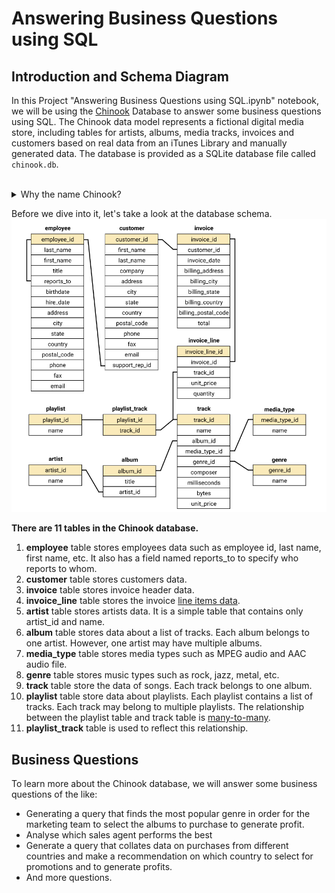 # Answering Business Questions using SQL

## Introduction and Schema Diagram

In this Project "Answering Business Questions using SQL.ipynb" notebook, we will be using the [Chinook](https://github.com/lerocha/chinook-database) Database to answer some business questions using SQL. The Chinook data model represents a fictional digital media store, including tables for artists, albums, media tracks, invoices and customers based on real data from an iTunes Library and manually generated data. The database is provided as a SQLite database file called `chinook.db`.
<br>
<br>
<details>
    <summary>Why the name Chinook?</summary>
    The name of this sample database was based on the Northwind database. <a href="http://en.wikipedia.org/wiki/Chinook_wind" title="Chinook Wind">Chinooks</a> are winds in the interior West of North America, where the Canadian Prairies and Great Plains meet various mountain ranges. Chinooks are most prevalent over southern Alberta in Canada. Chinook is a good name choice for a database that intents to be an alternative to Northwind.
</details>

Before we dive into it, let's take a look at the database schema.
![Chinook Database Schema](chinook_schema.png "Chinook Database Schema")

**There are 11 tables in the Chinook database.**

1. **employee** table stores employees data such as employee id, last name, first name, etc. It also has a field named reports_to to specify who reports to whom.
2. **customer** table stores customers data.
3. **invoice** table stores invoice header data.
4. **invoice_line** table stores the invoice <u title="The term “line item” refers to any service or product added to an invoice, along with any quantities, rates, and prices that pertain to them.">line items data</u>.
5. **artist** table stores artists data. It is a simple table that contains only artist_id and name.
6. **album** table stores data about a list of tracks. Each album belongs to one artist. However, one artist may have multiple albums.
7. **media_type** table stores media types such as MPEG audio and AAC audio file.
8. **genre** table stores music types such as rock, jazz, metal, etc.
9. **track** table store the data of songs. Each track belongs to one album.
10. **playlist** table store data about playlists. Each playlist contains a list of tracks. Each track may belong to multiple playlists. The relationship between the playlist table and track table is <u title="A many-to-many relationship refers to a relationship between tables in a database when a parent row in one table contains several child rows in the second table, and vice versa.">many-to-many</u>.
11. **playlist_track** table is used to reflect this relationship.

## Business Questions

To learn more about the Chinook database, we will answer some business questions of the like:
- Generating a query that finds the most popular genre in order for the marketing team to select the albums to purchase to generate profit.
- Analyse which sales agent performs the best
- Generate a query that collates data on purchases from different countries and make a recommendation on which country to select for promotions and to generate profits.
- And more questions.